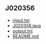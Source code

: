 
## J020356

- [input.txt](input.txt)
- [J020356.java](J020356.java)
- [output.txt](output.txt)
- [README.md](README.md)
